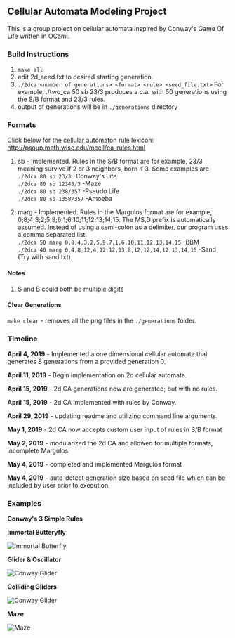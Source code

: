 
## Cellular Automata Modeling Project
This is a group project on cellular automata inspired by Conway's Game Of Life written in OCaml.

### Build Instructions
1. `make all`
2. edit 2d_seed.txt to desired starting generation.
3. `./2dca <number of generations> <format> <rule> <seed_file.txt>` For example, ./two_ca 50 sb 23/3 produces a c.a. with 50 generations using the S/B format and 23/3 rules.
4. output of generations will be in `./generations` directory

### Formats
Click below for the cellular automaton rule lexicon:
http://psoup.math.wisc.edu/mcell/ca_rules.html

1. sb - Implemented. Rules in the S/B format are for example, 23/3 meaning survive if 2 or 3 neighbors, born if 3. Some examples are <br/>
  `./2dca 80 sb 23/3` -Conway's Life <br/>
  `./2dca 80 sb 12345/3` -Maze <br/>
  `./2dca 80 sb 238/357` -Pseudo Life <br/>
  `./2dca 80 sb 1358/357` -Amoeba <br/>
  
2. marg - Implemented. Rules in the Margulos format are for example, 0;8;4;3;2;5;9;6;1;6;10;11;12;13;14;15. The MS,D prefix   is automatically assumed. Instead of using a semi-colon as a delimiter, our program uses a comma separated list. <br/>
  `./2dca 50 marg 0,8,4,3,2,5,9,7,1,6,10,11,12,13,14,15` -BBM <br/>
  `./2dca 40 marg 0,4,8,12,4,12,12,13,8,12,12,14,12,13,14,15` -Sand (Try with sand.txt) <br/>
  
#### Notes
1. S and B could both be multiple digits

#### Clear Generations
`make clear` - removes all the png files in the `./generations` folder.


### Timeline

**April 4, 2019** - Implemented a one dimensional cellular automata that generates 8 generations from a provided generation 0. 

**April 11, 2019** - Begin implementation on 2d cellular automata.

**April 15, 2019** - 2d CA generations now are generated; but with no rules.

**April 15, 2019** - 2d CA implemented with rules by Conway.

**April 29, 2019** - updating readme and utilizing command line arguments.

**May 1, 2019** - 2d CA now accepts custom user input of rules in S/B format

**May 2, 2019** - modularized the 2d CA and allowed for multiple formats, incomplete Margulos

**May 4, 2019** - completed and implemented Margulos format

**May 4, 2019** - auto-detect generation size based on seed file which can be included by user prior to execution.

### Examples

**Conway's 3 Simple Rules**

**Immortal Butteryfly**

![Immortal Butterfly](https://github.com/ocamlca/Cellular-Automaton-Ocaml/blob/2d-ca/2d-conway.gif?raw=true)


**Glider & Oscillator**

![Conway Glider](https://github.com/ocamlca/Cellular-Automaton-Ocaml/blob/2d-ca/2d-glider.gif?raw=true)


**Colliding Gliders**

![Conway Glider](https://github.com/ocamlca/Cellular-Automaton-Ocaml/blob/2d-ca/exploding_gliders.gif?raw=true)


**Maze**

![Maze](https://github.com/ocamlca/Cellular-Automaton-Ocaml/blob/master/2d-maze-12345-3.gif?raw=true)


